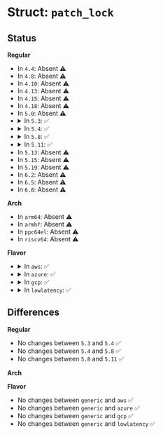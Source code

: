 # Struct: <code>patch_lock</code>

## Status
<b>Regular</b>
<ul>
<li>
In <code>4.4</code>: Absent ⚠️
</li>
<li>
In <code>4.8</code>: Absent ⚠️
</li>
<li>
In <code>4.10</code>: Absent ⚠️
</li>
<li>
In <code>4.13</code>: Absent ⚠️
</li>
<li>
In <code>4.15</code>: Absent ⚠️
</li>
<li>
In <code>4.18</code>: Absent ⚠️
</li>
<li>
In <code>5.0</code>: Absent ⚠️
</li>
<li>
<details>
<summary>In <code>5.3</code>: ✅</summary>

```c
struct patch_lock {
    unsigned char queued_spin_unlock[3];
    unsigned char vcpu_is_preempted[2];
};
```
</details>
</li>
<li>
<details>
<summary>In <code>5.4</code>: ✅</summary>

```c
struct patch_lock {
    unsigned char queued_spin_unlock[3];
    unsigned char vcpu_is_preempted[2];
};
```
</details>
</li>
<li>
<details>
<summary>In <code>5.8</code>: ✅</summary>

```c
struct patch_lock {
    unsigned char queued_spin_unlock[3];
    unsigned char vcpu_is_preempted[2];
};
```
</details>
</li>
<li>
<details>
<summary>In <code>5.11</code>: ✅</summary>

```c
struct patch_lock {
    unsigned char queued_spin_unlock[3];
    unsigned char vcpu_is_preempted[2];
};
```
</details>
</li>
<li>
In <code>5.13</code>: Absent ⚠️
</li>
<li>
In <code>5.15</code>: Absent ⚠️
</li>
<li>
In <code>5.19</code>: Absent ⚠️
</li>
<li>
In <code>6.2</code>: Absent ⚠️
</li>
<li>
In <code>6.5</code>: Absent ⚠️
</li>
<li>
In <code>6.8</code>: Absent ⚠️
</li>
</ul>
<b>Arch</b>
<ul>
<li>
In <code>arm64</code>: Absent ⚠️
</li>
<li>
In <code>armhf</code>: Absent ⚠️
</li>
<li>
In <code>ppc64el</code>: Absent ⚠️
</li>
<li>
In <code>riscv64</code>: Absent ⚠️
</li>
</ul>
<b>Flavor</b>
<ul>
<li>
<details>
<summary>In <code>aws</code>: ✅</summary>

```c
struct patch_lock {
    unsigned char queued_spin_unlock[3];
    unsigned char vcpu_is_preempted[2];
};
```
</details>
</li>
<li>
<details>
<summary>In <code>azure</code>: ✅</summary>

```c
struct patch_lock {
    unsigned char queued_spin_unlock[3];
    unsigned char vcpu_is_preempted[2];
};
```
</details>
</li>
<li>
<details>
<summary>In <code>gcp</code>: ✅</summary>

```c
struct patch_lock {
    unsigned char queued_spin_unlock[3];
    unsigned char vcpu_is_preempted[2];
};
```
</details>
</li>
<li>
<details>
<summary>In <code>lowlatency</code>: ✅</summary>

```c
struct patch_lock {
    unsigned char queued_spin_unlock[3];
    unsigned char vcpu_is_preempted[2];
};
```
</details>
</li>
</ul>

## Differences
<b>Regular</b>
<ul>
<li>
No changes between <code>5.3</code> and <code>5.4</code> ✅
</li>
<li>
No changes between <code>5.4</code> and <code>5.8</code> ✅
</li>
<li>
No changes between <code>5.8</code> and <code>5.11</code> ✅
</li>
</ul>
<b>Arch</b>
<ul>
</ul>
<b>Flavor</b>
<ul>
<li>
No changes between <code>generic</code> and <code>aws</code> ✅
</li>
<li>
No changes between <code>generic</code> and <code>azure</code> ✅
</li>
<li>
No changes between <code>generic</code> and <code>gcp</code> ✅
</li>
<li>
No changes between <code>generic</code> and <code>lowlatency</code> ✅
</li>
</ul>
